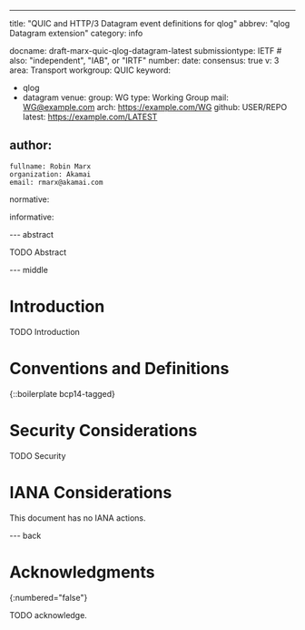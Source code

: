 ---
title: "QUIC and HTTP/3 Datagram event definitions for qlog"
abbrev: "qlog Datagram extension"
category: info

docname: draft-marx-quic-qlog-datagram-latest
submissiontype: IETF  # also: "independent", "IAB", or "IRTF"
number:
date:
consensus: true
v: 3
area: Transport
workgroup: QUIC
keyword:
 - qlog
 - datagram
venue:
  group: WG
  type: Working Group
  mail: WG@example.com
  arch: https://example.com/WG
  github: USER/REPO
  latest: https://example.com/LATEST

author:
 -
    fullname: Robin Marx
    organization: Akamai
    email: rmarx@akamai.com

normative:

informative:


--- abstract

TODO Abstract


--- middle

# Introduction

TODO Introduction


# Conventions and Definitions

{::boilerplate bcp14-tagged}


# Security Considerations

TODO Security


# IANA Considerations

This document has no IANA actions.


--- back

# Acknowledgments
{:numbered="false"}

TODO acknowledge.
